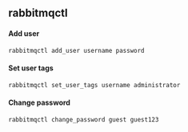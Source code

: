 ## rabbitmqctl

#### Add user

```
rabbitmqctl add_user username password
```

#### Set user tags

```
rabbitmqctl set_user_tags username administrator
```

#### Change password

```
rabbitmqctl change_password guest guest123
```
